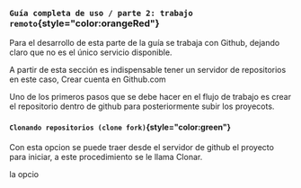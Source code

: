 ### `Guía completa de uso / parte 2: trabajo remoto`{style="color:orangeRed"}

Para el desarrollo de esta parte de la guía se trabaja con Github, dejando claro que no es el único servicio disponible.

A partir de esta sección es indispensable tener un servidor de repositorios en este caso, Crear cuenta en Github.com

Uno de los primeros pasos que se debe hacer en el flujo de trabajo es crear el repositorio dentro de github para posteriormente subir los proyecots.

#### `Clonando repositorios (clone fork)`{style="color:green"}

Con esta opcion se puede traer desde el servidor de github el proyecto para iniciar, a este procedimiento se le llama Clonar.

la opcio

